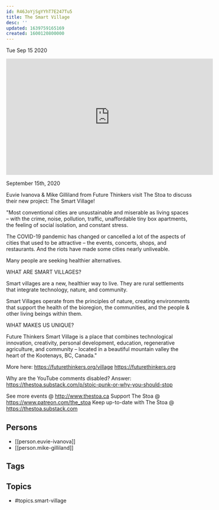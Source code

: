 ```yaml
---
id: R46JoYjSgYYhT7E247Tu5
title: The Smart Village
desc: ''
updated: 1639759165169
created: 1600120800000
---
```





Tue Sep 15 2020

<iframe width="560" height="315" src="https://www.youtube.com/embed/_xdbuG49yfg" title="The Smart Village w/ Euvie Ivanova & Mike Gilliland" frameborder="0" allow="accelerometer; autoplay; clipboard-write; encrypted-media; gyroscope; picture-in-picture" allowfullscreen ></iframe>

September 15th, 2020

Euvie Ivanova & Mike Gilliland from Future Thinkers visit The Stoa to discuss their new project: The Smart Village!

"Most conventional cities are unsustainable and miserable as living spaces – with the crime, noise, pollution, traffic, unaffordable tiny box apartments, the feeling of social isolation, and constant stress.

The COVID-19 pandemic has changed or cancelled a lot of the aspects of cities that used to be attractive – the events, concerts, shops, and restaurants. And the riots have made some cities nearly unliveable.

Many people are seeking healthier alternatives.

WHAT ARE SMART VILLAGES?

Smart villages are a new, healthier way to live. They are rural settlements that integrate technology, nature, and community.

Smart Villages operate from the principles of nature, creating environments that support the health of the bioregion, the communities, and the people & other living beings within them.

WHAT MAKES US UNIQUE?

Future Thinkers Smart Village is a place that combines technological innovation, creativity, personal development, education, regenerative agriculture, and community – located in a beautiful mountain valley the heart of the Kootenays, BC, Canada."

More here: https://futurethinkers.org/village
https://futurethinkers.org

Why are the YouTube comments disabled? Answer: https://thestoa.substack.com/p/stoic-punk-or-why-you-should-stop

See more events @ http://www.thestoa.ca
Support The Stoa @ https://www.patreon.com/the_stoa
Keep up-to-date with The Stoa @ https://thestoa.substack.com

## Persons

- [[person.euvie-ivanova]]
- [[person.mike-gilliland]]

## Tags



## Topics

- #topics.smart-village


